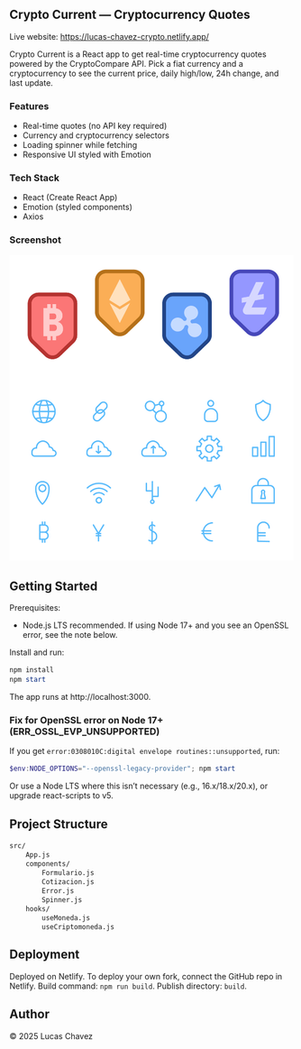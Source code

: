 ## Crypto Current — Cryptocurrency Quotes

Live website: https://lucas-chavez-crypto.netlify.app/

Crypto Current is a React app to get real-time cryptocurrency quotes powered by the CryptoCompare API. Pick a fiat currency and a cryptocurrency to see the current price, daily high/low, 24h change, and last update.

### Features

- Real-time quotes (no API key required)
- Currency and cryptocurrency selectors
- Loading spinner while fetching
- Responsive UI styled with Emotion

### Tech Stack

- React (Create React App)
- Emotion (styled components)
- Axios

### Screenshot

<img src="src/cryptomonedas.png" alt="Crypto Current screenshot" width="600" />

## Getting Started

Prerequisites:

- Node.js LTS recommended. If using Node 17+ and you see an OpenSSL error, see the note below.

Install and run:

```powershell
npm install
npm start
```

The app runs at http://localhost:3000.

### Fix for OpenSSL error on Node 17+ (ERR_OSSL_EVP_UNSUPPORTED)

If you get `error:0308010C:digital envelope routines::unsupported`, run:

```powershell
$env:NODE_OPTIONS="--openssl-legacy-provider"; npm start
```

Or use a Node LTS where this isn’t necessary (e.g., 16.x/18.x/20.x), or upgrade react-scripts to v5.

## Project Structure

```
src/
	App.js
	components/
		Formulario.js
		Cotizacion.js
		Error.js
		Spinner.js
	hooks/
		useMoneda.js
		useCriptomoneda.js
```

## Deployment

Deployed on Netlify. To deploy your own fork, connect the GitHub repo in Netlify. Build command: `npm run build`. Publish directory: `build`.

## Author

© 2025 Lucas Chavez
